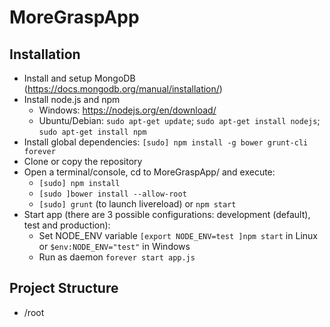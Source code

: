 # MoreGraspApp

## Installation

* Install and setup MongoDB (https://docs.mongodb.org/manual/installation/)
* Install node.js and npm 
  * Windows: https://nodejs.org/en/download/
  * Ubuntu/Debian: ```sudo apt-get update```; ```sudo apt-get install nodejs```; ```sudo apt-get install npm```
* Install global dependencies: ```[sudo] npm install -g bower grunt-cli forever```
* Clone or copy the repository
* Open a terminal/console, cd to MoreGraspApp/ and execute:
  * ```[sudo] npm install```
  * ```[sudo ]bower install --allow-root```
  * ```[sudo] grunt``` (to launch livereload) or ```npm start```
* Start app (there are 3 possible configurations: development (default), test and production):  
  * Set NODE_ENV variable ```[export NODE_ENV=test ]npm start``` in Linux or ```$env:NODE_ENV="test"``` in Windows
  * Run as daemon ```forever start app.js```
  

## Project Structure

 * /root


